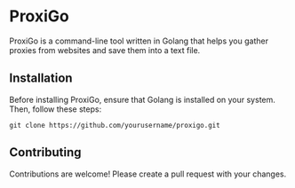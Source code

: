 # ProxiGo

ProxiGo is a command-line tool written in Golang that helps you gather proxies from websites and save them into a text file.

## Installation

Before installing ProxiGo, ensure that Golang is installed on your system. Then, follow these steps:

```
git clone https://github.com/yourusername/proxigo.git
```

## Contributing

Contributions are welcome! Please create a pull request with your changes.
